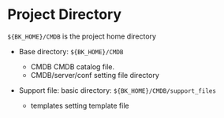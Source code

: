  # Project Directory 

 `${BK_HOME}/CMDB` is the project home directory 

 - Base directory: `${BK_HOME}/CMDB` 
    - CMDB CMDB catalog file. 
    - CMDB/server/conf setting file directory 

 - Support file: basic directory: `${BK_HOME}/CMDB/support_files` 
    - templates setting template file 